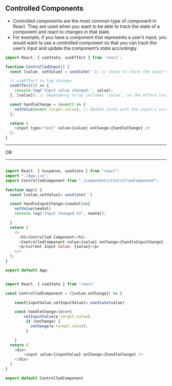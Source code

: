 ## Controlled Components

- Controlled components are the most common type of component in React. They are used when you want to be able to track the state of a component and react to changes in that state.
- For example, if you have a component that represents a user’s input, you would want to use a controlled component so that you can track the user’s input and update the component’s state accordingly.


```js
import React, { useState, useEffect } from 'react';

function ControlledInput() {
  const [value, setValue] = useState(''); // State to store the input's value

  // useEffect to log changes
  useEffect(() => {
    console.log('Input value changed:', value);
  }, [value]); // Dependency array includes `value`, so the effect runs when `value` changes

  const handleChange = (event) => {
    setValue(event.target.value); // Update state with the input's current value
  };

  return (
    <input type="text" value={value} onChange={handleChange} />
  );
}

```
__________________


OR

_________

```js

import React, { Suspense, useState } from "react";
import "./App.css";
import ControlledComponent from "./components/ControlledComponent";

function App() {
  const [value,setValue]= useState('')

  const handleInputChange=(newVal)=>{
    setValue(newVal)
    console.log("Input changed to", newVal);

  }
  return (
    <>
      <h1>Controlled Component</h1>
      <ControlledComponent value={value} onChange={handleInputChange} />
      <p>Current Input Value: {value}</p>
    </>
  );
}

export default App;


import React, { useState } from 'react'

const ControlledComponent = ({value,onChange}) => {

    const[inputValue,setInputValue]= useState(value)

    const handleChange=(e)=>{
        setInputValue(e.target.value)
         if (onChange) {
           onChange(e.target.value);
         }

    }
  return (
    <div>
        <input value={inputValue} onChange={handleChange} />
    </div>
  )
}

export default ControlledComponent

```
